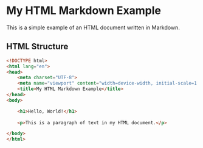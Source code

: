 # My HTML Markdown Example

This is a simple example of an HTML document written in Markdown.

## HTML Structure

```html
<!DOCTYPE html>
<html lang="en">
<head>
    <meta charset="UTF-8">
    <meta name="viewport" content="width=device-width, initial-scale=1.0">
    <title>My HTML Markdown Example</title>
</head>
<body>

    <h1>Hello, World!</h1>
    
    <p>This is a paragraph of text in my HTML document.</p>

</body>
</html>
